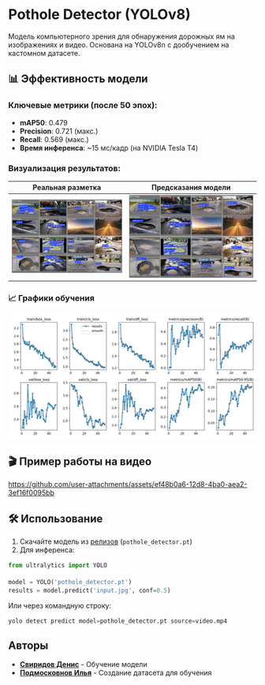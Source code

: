 # Pothole Detector (YOLOv8)

Модель компьютерного зрения для обнаружения дорожных ям на изображениях и видео. Основана на YOLOv8n с дообучением на кастомном датасете.

## 📊 Эффективность модели

### Ключевые метрики (после 50 эпох):
- **mAP50**: 0.479
- **Precision**: 0.721 (макс.)
- **Recall**: 0.569 (макс.)
- **Время инференса**: ~15 мс/кадр (на NVIDIA Tesla T4)

### Визуализация результатов:
| Реальная разметка | Предсказания модели |
|-------------------|---------------------|
| ![Реальная разметка](https://github.com/MrFireDeN/pothole-detector/blob/main/pothole_detector/yolov8n_custom/val_batch0_labels.jpg) | ![Предсказанная разметка](https://github.com/MrFireDeN/pothole-detector/blob/main/pothole_detector/yolov8n_custom/val_batch0_pred.jpg) |

### 📈 Графики обучения 
![Графики обучения](https://github.com/MrFireDeN/pothole-detector/blob/main/pothole_detector/yolov8n_custom/results.png)

## 🎬 Пример работы на видео
https://github.com/user-attachments/assets/ef48b0a6-12d8-4ba0-aea2-3ef16f0095bb

## 🛠️ Использование

1. Скачайте модель из [релизов](https://github.com/MrFireDeN/pothole-detector/releases) (`pothole_detector.pt`)
2. Для инференса:

```python
from ultralytics import YOLO

model = YOLO('pothole_detector.pt')
results = model.predict('input.jpg', conf=0.5)
```

Или через командную строку:

```python
yolo detect predict model=pothole_detector.pt source=video.mp4
```

## Авторы

- [**Свиридов Денис**](https://github.com/MrFireDeN) - Обучение модели
- [**Подмосковнов Илья**](https://github.com/rokosvlg) - Создание датасета для обучения
